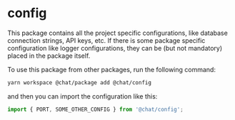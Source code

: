# config

This package contains all the project specific configurations, like database
connection strings, API keys, etc. If there is some package specific configuration
like logger configurations, they can be (but not mandatory) placed in the package itself.

To use this package from other packages, run the following command:

```bash
yarn workspace @chat/package add @chat/config
```

and then you can import the configuration like this:

```typescript
import { PORT, SOME_OTHER_CONFIG } from '@chat/config';
```
